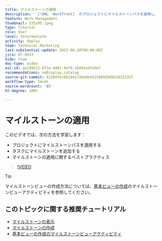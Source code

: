 ```yaml
---
title: マイルストーンの適用
description: ' [!DNL  Workfront]  のプロジェクトにマイルストーンパスを適用し、主要タスクをマイルストーンのステップとしてプロジェクト内で関連付ける方法を説明します。'
feature: Work Management
thumbnail: 335205.jpeg
type: Tutorial
role: User
level: Intermediate
activity: deploy
team: Technical Marketing
last-substantial-update: 2023-06-20T00:00:00Z
jira: KT-8933
hide: true
doc-type: video
exl-id: ae199222-6f1e-4d01-9ef9-16892edfdde7
recommendations: noDisplay,catalog
source-git-commit: 422b07bc6b1941316a9e441560929d9b2832232f
workflow-type: tm+mt
source-wordcount: '85'
ht-degree: 100%

---
```


# マイルストーンの適用

このビデオでは、次の方法を学習します：

* プロジェクトにマイルストーンパスを適用する
* タスクにマイルストーンを追加する
* マイルストーンの適用に関するベストプラクティス

>[!VIDEO](https://video.tv.adobe.com/v/335205/?quality=12&learn=on)

>[!TIP]
>
>マイルストーンビューの作成方法については、[基本ビューの作成](/help/reporting/basic-reporting/create-a-basic-view.md)のマイルストーンビューアクティビティを参照してください。

## このトピックに関する推奨チュートリアル

* [マイルストーンの表示](/help/manage-work/approval-processes-and-milestone-paths/view-milestones.md)
* [マイルストーンの作成](/help/administration-and-setup/approval-processes-and-milestone-paths/creating-milestones.md)
* [基本ビューの作成のマイルストーンビューアクティビティ](/help/reporting/basic-reporting/create-a-basic-view.md)
